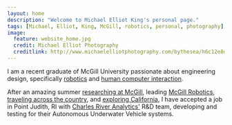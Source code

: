 ```yaml
---
layout: home
description: "Welcome to Michael Elliot King's personal page."
tags: [Michael, Elliot, King, McGill, robotics, personal, photography]
image:
  feature: website_home.jpg
  credit: Michael Elliot Photography
  creditlink: http://www.michaelelliotphotography.com/bythesea/h6c12e8d0#h6c12e8d0
---
```


I am a recent graduate of McGill University passionate about engineering design, specifically <a markdown="0" href="{{ site.url }}/projects/mcgillrobotics">robotics</a> and <a markdown="0" href="{{ site.url }}/projects/brailleuniversity">human computer interaction</a>. 

After an amazing summer <a markdown="0" target="_blank" href="http://www.cim.mcgill.ca">researching at McGill</a>, leading <a markdown="0" target="_blank" href="http://www.mcgillrobotics.com">McGill Robotics</a>, <a markdown="0" target="_blank" href="https://www.facebook.com/media/set/?set=a.10202998127774211&type=1&l=18dee6a152">traveling across the country</a>, and <a markdown="0" target="_blank" href="https://www.facebook.com/media/set/?set=a.10203082245157093&type=1&l=9149f6c2be">exploring California</a>, I have accepted a job in Point Judith, RI with <a markdown="0" target="_blank" href="http://cra.com">Charles River Analytics'</a> R&D team, developing and testing for their Autonomous Underwater Vehicle systems.

<!-- Read about <a markdown="0" href="{{ site.url }}/about">me</a>, my <a markdown="0" href="{{ site.url }}/projects">projects</a>, or have a look at my <a markdown="0" href="{{ site.url }}/cv.pdf">CV</a>.

<a markdown="0" href="{{ site.url }}/projects/vf_shoe">engineering design</a>
 -->
<br>

<!-- https://www.facebook.com/media/set/?set=a.10202998127774211&type=1&l=18dee6a152 - cross country trip-->
<!-- https://www.facebook.com/media/set/?set=a.10203082245157093&type=1&l=9149f6c2be - Cali travels-->